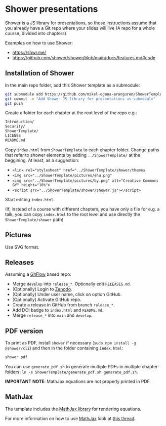 # Shower presentations

Shower is a JS library for presentations, so these instructions assume that you already have a Git repo where your slides will live (A repo for a whole course, divided into chapters).

Examples on how to use Shower:

* https://shwr.me/
* https://github.com/shower/shower/blob/main/docs/features.md#code

## Installation of Shower

In the main repo folder, add this Shower template as a submodule:

```bash
git submodule add https://github.com/mikel-egana-aranguren/ShowerTemplate.git ShowerTemplate
git commit -m "Add Shower JS library for presentations as submodule"
git push
```

Create a folder for each chapter at the root level of the repo e.g.:

```bash
Introduction/
Security/
ShowerTemplate/
LICENSE
README.md
```

Copy `index.html` from `ShowerTemplate` to each chapter folder. Change paths that refer to shower elements by adding `../ShowerTemplate/` at the beggining. At least, as a suggestion:

* `<link rel="stylesheet" href="../ShowerTemplate/shower/themes`
* `<img src="../ShowerTemplate/pictures/ehu.png"`
* `<img src="../ShowerTemplate/pictures/by.png" alt="Creative Commons BY" height="10%">`
* `<script src="../ShowerTemplate/shower/shower.js"></script>`

Start editing `index.html`.

(If, instead of a course with different chapters, you have only a file for e.g. a talk, you can copy `index.html` to the root level and use directly the `ShowerTemplate/shower` path)

## Pictures

Use SVG format.

## Releases

Assuming a [GitFlow](https://nvie.com/posts/a-successful-git-branching-model/) based repo:

* Merge `develop` into `release_*`. Optionally edit `RELEASES.md`.
* (Optionally) Login to [Zenodo](https://zenodo.org/).
* (Optionally) Under user name, click on option GitHub.
* (Optionally) Activate GitHub repo.
* Create a release in GitHub from branch `release_*`.
* Add DOI badge to `index.html` and `README.md`.
* Merge `release_*` into `main` and `develop`.

## PDF version

To print as PDF, install `shower` if necessary (`sudo npm install -g @shower/cli`) and then in the folder containing `index.html`:

```bash
shower pdf
```

You can use `generate_pdf.sh` to generate multiple PDFs in multiple chapter-folders: `ln -s ShowerTemplate/generate_pdf.sh generate_pdf.sh`.

**IMPORTANT NOTE**: MathJax equations are not properly printed in PDF.

## MathJax

The template includes the [MathJax library](https://www.mathjax.org/) for rendering equations.

For more information on how to use [MathJax](http://docs.mathjax.org/en/latest/) look at [this thread](https://math.meta.stackexchange.com/questions/5020/mathjax-basic-tutorial-and-quick-reference).


